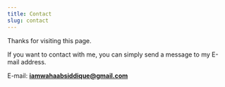 ```yaml
---
title: Contact
slug: contact
---
```

Thanks for visiting this page.

If you want to contact with me, you can simply send a message to my E-mail address.

E-mail: **iamwahaabsiddique@gmail.com**
